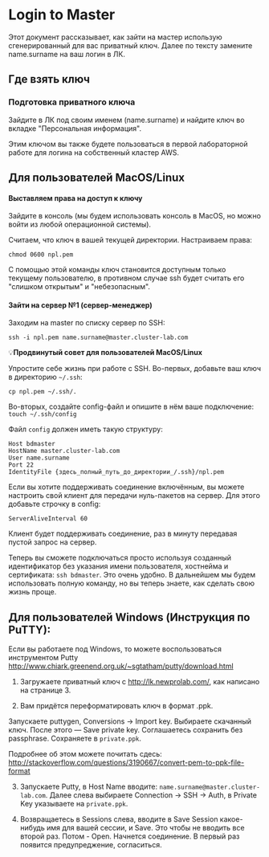 # Login to Master

Этот документ рассказывает, как зайти на мастер использую сгенерированный для вас приватный ключ. Далее по тексту замените name.surname на ваш логин в ЛК.

## Где взять ключ

### Подготовка приватного ключа
Зайдите в ЛК под своим именем (name.surname) и найдите ключ во вкладке "Персональная информация".

Этим ключом вы также будете пользоваться в первой лабораторной работе для логина на собственный кластер AWS.


## Для пользователей MacOS/Linux

#### Выставляем права на доступ к ключу
Зайдите в консоль (мы будем использовать консоль в MacOS, но можно войти из любой операционной системы).

Считаем, что ключ в вашей текущей директории. Настраиваем права:

`chmod 0600 npl.pem`

С помощью этой команды ключ становится доступным только текущему пользователю, в противном случае ssh будет считать его "слишком открытым" и "небезопасным".

#### Зайти на сервер №1 (сервер-менеджер)

Заходим на master по списку сервер по SSH:

`ssh -i npl.pem name.surname@master.cluster-lab.com`


💡**Продвинутый совет для пользователей MacOS/Linux**

Упростите себе жизнь при работе с SSH. Во-первых, добавьте ваш ключ в директорию `~/.ssh`:

`cp npl.pem ~/.ssh/.`

Во-вторых, создайте config-файл и опишите в нём ваше подключение:
`touch ~/.ssh/config`

Файл `config` должен иметь такую структуру:

```
Host bdmaster
HostName master.cluster-lab.com
User name.surname
Port 22
IdentityFile {здесь_полный_путь_до_директории_/.ssh}/npl.pem
```

Если вы хотите поддерживать соединение включённым, вы можете настроить свой клиент для передачи нуль-пакетов на сервер. Для этого добавьте строчку в config:

`ServerAliveInterval 60`

Клиент будет поддерживать соединение, раз в минуту передавая пустой запрос на сервер.

Теперь вы сможете подключаться просто используя созданный идентификатор без указания имени пользователя, хостнейма и сертификата: `ssh bdmaster`. Это очень удобно. В дальнейшем мы будем использовать полную команду, но вы теперь знаете, как сделать свою жизнь проще.


## Для пользователей Windows (Инструкция по PuTTY):

Если вы работаете под Windows, то можете воспользоваться инструментом Putty
http://www.chiark.greenend.org.uk/~sgtatham/putty/download.html

1. Загружаете приватный ключ с http://lk.newprolab.com/, как написано на странице 3.

2. Вам придётся переформатировать ключ в формат .ppk.

Запускаете puttygen, Conversions -> Import key. Выбираете скачанный ключ. После этого — Save private key. Соглашаетесь сохранить без passphrase. Сохраняете в `private.ppk`.

Подробнее об этом можете почитать сдесь: http://stackoverflow.com/questions/3190667/convert-pem-to-ppk-file-format

3. Запускаете Putty, в Host Name вводите: `name.surname@master.cluster-lab.com`. Далее слева выбираете Connection -> SSH -> Auth, в Private Key указываете на `private.ppk`. 

 4. Возвращаетесь в Sessions слева, вводите в Save Session какое-нибудь имя для вашей сессии, и Save. Это чтобы не вводить все второй раз. Потом - Open. Начнется соединение. В первый раз появится предупреджение, согласиться.


